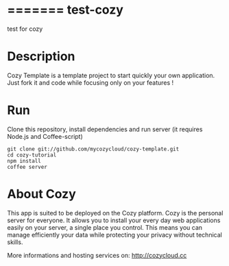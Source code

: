 =======
test-cozy
=========

test for cozy

# Description

Cozy Template is a template project to start quickly your own application. Just
fork it and code while focusing only on your features !

# Run

Clone this repository, install dependencies and run server (it requires Node.js
and Coffee-script)
    
    git clone git://github.com/mycozycloud/cozy-template.git
    cd cozy-tutorial
    npm install
    coffee server

# About Cozy

This app is suited to be deployed on the Cozy platform. Cozy is the personal
server for everyone. It allows you to install your every day web applications 
easily on your server, a single place you control. This means you can manage 
efficiently your data while protecting your privacy without technical skills.

More informations and hosting services on:
http://cozycloud.cc

